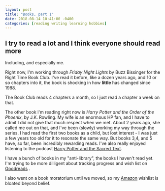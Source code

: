 ```yaml
---
layout: post
title: "Books, part 1"
date: 2018-08-14 10:41:00 -0400
categories: [reading writing learning hobbies]
---
```


## I try to read a lot and I think everyone should read more

Including, and especially me. 

Right now, I'm working through _Friday Night Lights_ by Buzz Bissinger for the Right Time Book Club. I've read it before, like a dozen years ago, and 10 or so chapters into it, the book is shocking in how **little** has changed since 1988. 

The Book Club reads 4 chapters a month, so I just read a chapter a week on that. 

The other book I'm reading right now is _Harry Potter and the Order of the Phoenix_, by J.K. Rowling. My wife is an enormous HP fan, and I have to admit I did not give that much respect when we met. About 2 years ago, she called me out on that, and I've been (slowly) working my way through the series. I had read the first two books as a child, but lost interest - I was just a few years too old for it to resonate the same way. But books 3,4, and 5 have, so far, been incredibly rewarding reads. I've also really enjoyed listening to the podcast [Harry Potter and the Sacred Text](http://www.harrypottersacredtext.com/). 

I have a bunch of books in my "anti-library", the books I haven't read yet. I'm trying to be more dilligent about tracking progress and wish list on [Goodreads](https://www.goodreads.com/user/show/6465572-brian) . 

I also went on a book moratorium until we moved, so my [Amazon](http://a.co/51cmSUt) wishlist is bloated beyond belief. 
